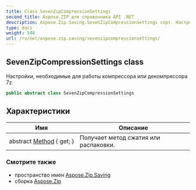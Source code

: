 ```yaml
---
title: Class SevenZipCompressionSettings
second_title: Aspose.ZIP для справочника API .NET
description: Aspose.Zip.Saving.SevenZipCompressionSettings сорт. Настройки необходимые для работы компрессора или декомпрессора 7z.
type: docs
weight: 540
url: /ru/net/aspose.zip.saving/sevenzipcompressionsettings/
---
```

## SevenZipCompressionSettings class

Настройки, необходимые для работы компрессора или декомпрессора 7z.

```csharp
public abstract class SevenZipCompressionSettings
```

## Характеристики

| Имя | Описание |
| --- | --- |
| abstract [Method](../../aspose.zip.saving/sevenzipcompressionsettings/method/) { get; } | Получает метод сжатия или распаковки. |

### Смотрите также

* пространство имен [Aspose.Zip.Saving](../../aspose.zip.saving/)
* сборка [Aspose.Zip](../../)


